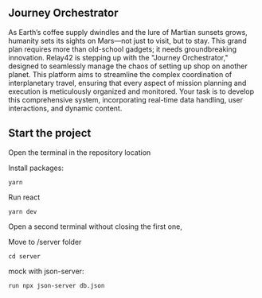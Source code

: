 ## Journey Orchestrator

As Earth’s coffee supply dwindles and the lure of Martian sunsets grows, humanity sets its sights
on Mars—not just to visit, but to stay. This grand plan requires more than old-school gadgets; it
needs groundbreaking innovation. Relay42 is stepping up with the "Journey Orchestrator,"
designed to seamlessly manage the chaos of setting up shop on another planet. This platform
aims to streamline the complex coordination of interplanetary travel, ensuring that every aspect of
mission planning and execution is meticulously organized and monitored. Your task is to develop
this comprehensive system, incorporating real-time data handling, user interactions, and dynamic
content.

## Start the project

Open the terminal in the repository location

Install packages:

`yarn`

Run react

`yarn dev`

Open a second terminal without closing the first one,

Move to /server folder

`cd server`

mock with json-server:

`run npx json-server db.json`

